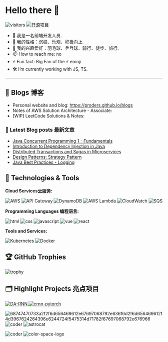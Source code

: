 # Hello there 👋

![visitors](https://visitor-badge.laobi.icu/badge?page_id=proder.proder)
[![开源项目](https://badges.frapsoft.com/os/v1/open-source.svg?v=102)](https://github.com/ellerbrock/open-source-badge/)

- 🔭 我是一名前端开发人员.
- 💬 我的性格：沉稳、乐观、积极向上.
- 🌱 我的兴趣爱好：羽毛球、乒乓球、骑行、徒步、旅行.
- 📫 How to reach me: no
- ⚡ Fun fact: Big Fan of the :zap: emoji
- 🛠   I’m currently working with JS, TS.

-------

## 📝 Blogs 博客

- Personal website and blog: https://proders.github.io/blogs
- Notes of AWS Solution Architecture - Associate: 
- [WIP] LeetCode Solutions & Notes: 

### 📔 Latest Blog posts 最新文章

<!-- BLOG-POST-LIST:START -->
- [Java Concurrent Programming 1 - Fundamentals](https://zhenye-na.github.io/blog/2023/05/24/fundamentals-of-java-concurrenct-programming.html)
- [Introduction to Dependency Injection in Java](https://zhenye-na.github.io/blog/2022/09/18/intro-to-java-dependency-injection.html)
- [Distributed Transactions and Sagas in Microservices](https://zhenye-na.github.io/blog/2022/06/19/distributed-transactions-and-sagas-in-microservices.html)
- [Design Patterns: Strategy Pattern](https://zhenye-na.github.io/blog/2022/05/16/design-patterns-the-strategy-pattern.html)
- [Java Best Practices - Logging](https://zhenye-na.github.io/blog/2022/05/03/java-best-practices-logging.html)
<!-- BLOG-POST-LIST:END -->

## 🔧 Technologies & Tools

**Cloud Services云服务:** 

![AWS](https://img.shields.io/badge/Cloud-AWS-informational?style=flat&logo=amazon-aws&logoColor=white&color=6aa6f8)
![API Gateway](https://img.shields.io/badge/API-Gateway-informational?style=flat&logo=amazon-api-gateway&logoColor=white&color=6aa6f8)
![DynamoDB](https://img.shields.io/badge/Database-DynamoDB-informational?style=flat&logo=amazon-dynamodb&logoColor=white&color=6aa6f8)
![AWS Lambda](https://img.shields.io/badge/Compute-AWS_Lambda-informational?style=flat&logo=amazon-aws&logoColor=white&color=6aa6f8)
![CloudWatch](https://img.shields.io/badge/Monitoring-CloudWatch-informational?style=flat&logo=amazon-cloudwatch&logoColor=white&color=6aa6f8)
![SQS](https://img.shields.io/badge/Queue-SQS-informational?style=flat&logo=amazon-sqs&logoColor=white&color=6aa6f8)

**Programming Languages 编程语言:**

![html](https://img.shields.io/badge/Code-html-informational?style=flat&logo=html&logoColor=white&color=6aa6f8)
![css](https://img.shields.io/badge/Code-css-informational?style=flat&logo=css&logoColor=white&color=6aa6f8)
![javascript](https://img.shields.io/badge/Code-javascript-informational?style=flat&logo=javascript&logoColor=white&color=6aa6f8)
![vue](https://img.shields.io/badge/Code-vue-informational?style=flat&logo=vue&logoColor=white&color=6aa6f8)
![react](https://img.shields.io/badge/Code-react-informational?style=flat&logo=react&logoColor=white&color=6aa6f8)

**Tools and Services:**

![Kubernetes](https://img.shields.io/badge/Tools-Kubernetes-informational?style=flat&logo=kubernetes&logoColor=white&color=6aa6f8)
![Docker](https://img.shields.io/badge/Tools-Docker-informational?style=flat&logo=docker&logoColor=white&color=6aa6f8)

<!-- ## &#x1f4c8; GitHub Stats

<a href="https://github.com/Zhenye-Na/Zhenye-Na">
  <img align="center" src="https://github-readme-stats.vercel.app/api/top-langs/?username=zhenye-na&hide=c%2B%2B,c,matlab,assembly&title_color=6aa6f8&text_color=8a919a&icon_color=6aa6f8&bg_color=22272e" alt="Zhenye's GitHub Stats" />
</a>

<a href="https://github.com/Zhenye-Na/Zhenye-Na">
  <img align="center" src="https://github-readme-stats.vercel.app/api?username=zhenye-na&show_icons=true&line_height=27&count_private=true&title_color=6aa6f8&text_color=8a919a&icon_color=6aa6f8&bg_color=22272e" alt="Zhenye's GitHub Stats" />
</a> -->

## 🏆 GitHub Trophies

[![trophy](https://github-profile-trophy.vercel.app/?username=proders&theme=nord&column=7)](https://github.com/ryo-ma/github-profile-trophy)

## 🗂️ Highlight Projects 亮点项目

<a href="https://github.com/proders/blogs">
  <img align="center" src="https://github-readme-stats.vercel.app/api/pin/?username=proders&repo=blogs&show_icons=true&line_height=27&title_color=6aa6f8&text_color=8a919a&icon_color=6aa6f8&bg_color=22272e" alt="DA-RNN" />
</a>

<a href="https://github.com/proders/personalBlogs">
  <img align="center" src="https://github-readme-stats.vercel.app/api/pin/?username=proders&repo=personalBlogs&show_icons=true&line_height=27&title_color=6aa6f8&text_color=8a919a&icon_color=6aa6f8&bg_color=22272e" alt="crnn-pytorch" />
</a>

<!-- ## 👨‍💻 This week, I spent my time on:

[![zhenye's wakatime stats](https://github-readme-stats.vercel.app/api/wakatime?username=nazhenye&line_height=27&title_color=6aa6f8&text_color=8a919a&icon_color=6aa6f8&bg_color=22272e)](https://github.com/anuraghazra/github-readme-stats) -->


![68747470733a2f2f6d656469612e67697068792e636f6d2f6d656469612f4d3967624264396e6244724f5475314d71782f67697068792e676966](https://github.com/proders/proders/assets/80448292/ad110311-66cc-4502-bffa-0890a70ca2a0)
![coder](https://github.com/proders/proders/assets/80448292/21c5a6bd-9730-4f64-b8eb-000879a00c20)
![astrocat](https://github.com/proders/proders/assets/80448292/f4e5368a-5d65-4df5-b86b-dc286adb8b12)

![coder](https://github.com/proders/proders/assets/80448292/d7efa3aa-cb1f-4914-968f-bc235c3f9eb3)
![color-space-logo](https://github.com/proders/proders/assets/80448292/a5356aa9-a71e-4ea6-a991-77290eff4a16)



